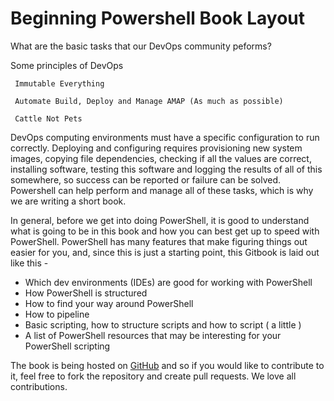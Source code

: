 # Beginning Powershell Book Layout

What are the basic tasks that our DevOps community peforms?

Some principles of DevOps

```
 Immutable Everything

 Automate Build, Deploy and Manage AMAP (As much as possible)

 Cattle Not Pets
```

DevOps computing environments must have a specific configuration to run correctly. Deploying and configuring requires provisioning new system images, copying file dependencies, checking if all the values are correct, installing software, testing this software and logging the results of all of this somewhere, so success can be reported or failure can be solved. Powershell can help perform and manage all of these tasks, which is why we are writing a short book.

In general, before we get into doing PowerShell, it is good to understand what is going to be in this book and how you can best get up to speed with PowerShell. PowerShell has many features that make figuring things out easier for you, and, since this is just a starting point, this Gitbook is laid out like this -

* Which dev environments \(IDEs\) are good for working with PowerShell 
* How PowerShell is structured
* How to find your way around PowerShell
* How to pipeline
* Basic scripting, how to structure scripts and how to script \( a little \)
* A list of PowerShell resources that may be interesting for your PowerShell scripting

The book is being hosted on [GitHub](https://github.com/SSpeights/PowerShellGuide.git) and so if you would like to contribute to it, feel free to fork the repository and create pull requests. We love all contributions.

